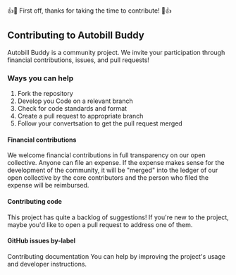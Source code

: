 👍🎉 First off, thanks for taking the time to contribute! 🎉👍


## Contributing to Autobill Buddy
Autobill Buddy is a community project. We invite your participation through financial contributions, issues, and pull requests!

### Ways you can help
1. Fork the repository
2. Develop you Code on a relevant branch 
3. Check for code standards and format
4. Create a pull request to appropriate branch
5. Follow your convertsation to get the pull request merged

#### Financial contributions
We welcome financial contributions in full transparency on our open collective. Anyone can file an expense. If the expense makes sense for the development of the community, it will be "merged" into the ledger of our open collective by the core contributors and the person who filed the expense will be reimbursed.

#### Contributing code
This project has quite a backlog of suggestions! If you're new to the project, maybe you'd like to open a pull request to address one of them.

#### GitHub issues by-label

Contributing documentation
You can help by improving the project's usage and developer instructions.

